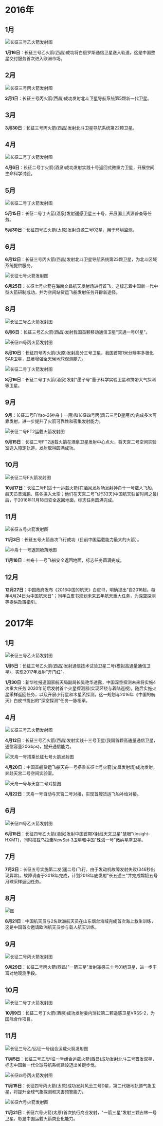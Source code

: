 <!--
 * @Author: blueWALL-E
 * @Date: 2025-06-25 14:27:14
 * @LastEditTime: 2025-06-25 14:43:11
 * @FilePath: \Chinese Aerospace History\中国航天编年史\大事年表\中国航天大事记-模板.md
 * @Description: 中国航天大事记
 * @Wearing:  Read only, do not modify place!!! 
 * @Shortcut keys:  ctrl+alt+/ ctrl+alt+z
-->

# 2016年

## 1月
![长征三号乙火箭发射图](./1.jpg)

**1月16日**：长征三号乙火箭(西昌)成功将白俄罗斯通信卫星送入轨道，这是中国整星交付服务首次进入欧洲市场。

## 2月
![长征三号丙火箭发射图](./2.jpg)

**2月1日**：长征三号丙火箭(西昌)成功发射北斗卫星导航系统第5颗新一代卫星。

## 3月
**3月30日**：长征三号丙火箭(西昌)发射北斗卫星导航系统第22颗卫星。

## 4月
![长征二号丁火箭发射图](./4.jpg)

**4月6日**：长征二号丁火箭(酒泉)成功发射实践十号返回式微重力卫星，开展空间生命科学试验。

## 5月
![长征二号丁火箭发射图](./5.jpg)

**5月15日**：长征二号丁火箭(酒泉)发射遥感卫星三十号，开展国土资源普查等任务。


**5月30日**：长征四号乙火箭(太原)发射资源三号02星，用于环境监测。

## 6月
**6月12日**：长征三号丙火箭(西昌)发射北斗卫星导航系统第23颗卫星，为北斗区域系统提供服务。

![长征七号火箭发射图](./6.jpeg)

**6月25日**：长征七号火箭在海南文昌航天发射场进行首飞，这标志着中国新一代中型火箭研制成功，并为空间站货运飞船发射任务开辟新途径。

## 8月
![长征三号乙火箭发射图](./81.jpg)

**8月6日**：长征三号乙火箭(西昌)发射我国首颗移动通信卫星"天通一号01星"。

![长征四号丙火箭发射图](./82.jpg)

**8月10日**：长征四号丙火箭(太原)发射高分三号卫星，我国首颗1米分辨率多极化SAR卫星，显著增强全天候地球观测能力。

![长征二号丁火箭发射图](./83.jpg)

**8月16日**：长征二号丁火箭(酒泉)发射"墨子号"量子科学实验卫星和携带大气探测等卫星。

## 9月
**9月**：长征二号F/Yao-2(神舟十一用)和长征四号丙(风云三号D星用)均完成多次可靠发射，进一步提升了火箭可靠性和密集发射能力。

![长征二号FT2运载火箭发射图](./9.jpg)

**9月15日**：长征二号FT2运载火箭在酒泉卫星发射中心点火，将天宫二号空间实验室送入预定轨道，发射取得圆满成功。

## 10月
![长征二号F火箭发射图](./10.jpeg)

**10月17日**：长征二号F(遥十一运载火箭)在酒泉发射场发射神舟十一号载人飞船，航天员景海鹏、陈冬进入太空；他们在天宫二号飞行33天(中国航天驻留时间之最)后，于2016年11月18日安全返回地面，标志任务圆满完成。

## 11月
![长征五号火箭发射图](./111.jpg)

**11月3日**：长征五号火箭首次飞行成功（目前中国运载能力最大的火箭）。

![神舟十一号返回舱落地图](./112.jpg)

**11月18日**：神舟十一号飞船安全返回地面，标志任务圆满完成。

## 12月
**12月27日**：中国政府发布《2016中国的航天》白皮书，明确提出"自2016起，每年4月24日为中国航天日"；同年白皮书规划未来五年航天重大任务，为深空探测等提供政策指引。

# 2017年

## 1月
![长征三号乙火箭发射图](./21.jpeg)

**1月5日**：长征三号乙火箭(西昌)发射通信技术试验卫星二号(模拟高通量通信卫星)，实现2017年发射"开门红"。

**1月30日**：新华社报道国家航天局副局长吴艳华透露，中国深空探测未来将实施4次重大任务:2020年前后发射首个火星探测器(实现环绕与着陆巡视)，随后实施火星采样返回任务，以及开展小行星和木星系探测。这一规划与2016年《中国的航天》白皮书提出的"深空探测"任务一脉相承。

## 4月
![长征三号乙火箭发射图](./241.jpg)

**4月12日**：长征三号乙火箭(西昌)发射实践十三号卫星(我国首颗高通量通信卫星，通信容量20Gbps)，提升通信能力。

![天舟一号搭乘长征七号火箭发射图](./242.jpg)

**4月20日**：中国首艘货运飞船天舟一号搭乘长征七号火箭(文昌发射场)成功发射，奔赴天宫二号空间实验室。

![天舟一号与天宫二号对接图](./243.jpg)

**4月22日**：天舟一号自动与天宫二号对接，实现首艘货运飞船补给对接。

## 6月
![长征四号乙火箭发射图](./26.jpg)

**6月15日**：长征四号乙火箭(酒泉)发射中国首颗X射线天文卫星"慧眼"(Insight-HXMT)，同时搭载乌拉圭NewSat-3卫星和中国"珠海一号"微纳星座卫星。

## 7月
**7月2日**：长征五号实施第二发(遥二号)飞行，由于发动机故障发射失败(346秒出现异常)。故障调查于2018年完成，计划2018年底发射"长五遥三"并完成嫦娥五号月球采样返回任务。

## 8月
![图](./28.jpg)

**8月21日**：中国航天员与2名欧洲航天员在山东烟台海域完成首次海上救生训练，这是中国首次邀请欧洲航天员参与载人航天训练。

## 9月
![长征二号丙火箭发射图](./29.jpg)

**9月29日**：长征二号丙火箭(西昌)"一箭三星"发射遥感三十号01组卫星，进一步丰富对地观测手段。

## 10月
![长征二号丁火箭发射图](./210.jpg)

**10月9日**：长征二号丁火箭(酒泉)成功发射委内瑞拉第二颗遥感卫星VRSS-2，为国际合作项目。

## 11月
![长征三号乙/远征一号组合运载火箭发射图](./211.jpg)

**11月5日**：长征三号乙/远征一号组合运载火箭(西昌)成功发射北斗三号首发双星，标志中国新一代全球导航系统建设迈出关键步伐。

![长征四号丙火箭发射图](./212.jpg)

**11月15日**：长征四号丙火箭(太原)成功发射风云三号D星，第二代极地轨道气象卫星，将提升全球气象探测和灾害预警能力。

![长征六号火箭发射图](./213.jpg)

**11月21日**：长征六号火箭(太原)首次执行商业发射，"一箭三星"发射三颗吉林一号卫星，彰显中国运载火箭商业化能力。
